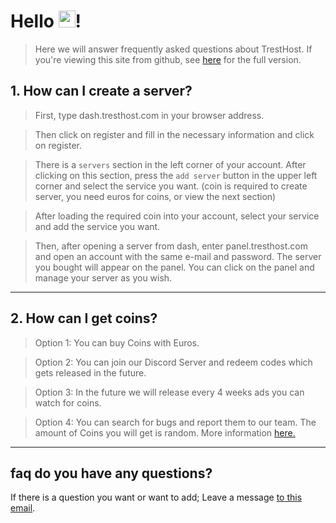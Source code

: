# Hello <img src="https://user-images.githubusercontent.com/5679180/79618120-0daffb80-80be-11ea-819e-d2b0fa904d07.gif" width="27px">!

> Here we will answer frequently asked questions about TrestHost. If you're viewing this site from github, see [here](https://faq.tresthost.com) for the full version. 

## 1. How can I create a server? 

> First, type dash.tresthost.com in your browser address. 

> Then click on register and fill in the necessary information and click on register. 

> There is a ``servers`` section in the left corner of your account. After clicking on this section, press the ``add server`` button in the upper left corner and select the service you want. (coin is required to create server, you need euros for coins, or view the next section) 

> After loading the required coin into your account, select your service and add the service you want. 

> Then, after opening a server from dash, enter panel.tresthost.com and open an account with the same e-mail and password. The server you bought will appear on the panel. You can click on the panel and manage your server as you wish. 

-------------

## 2. How can I get coins? 

> Option 1: You can buy Coins with Euros.

> Option 2: You can join our Discord Server and redeem codes which gets released in the future.

> Option 3: In the future we will release every 4 weeks ads you can watch for coins.

> Option 4: You can search for bugs and report them to our team. The amount of Coins you will get is random. More information [here.](https://docs.google.com/document/d/1KVu93OmpmMnq1vlkUWIptIUdzB34S28iHW_tZDQMBVM)

-------------

## faq do you have any questions? 
If there is a question you want or want to add; Leave a message [to this email](mailto:questions@tresthost.com). 
